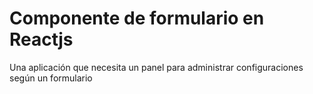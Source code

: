 # Componente de formulario en Reactjs 
Una aplicación que necesita un panel para administrar configuraciones según un formulario